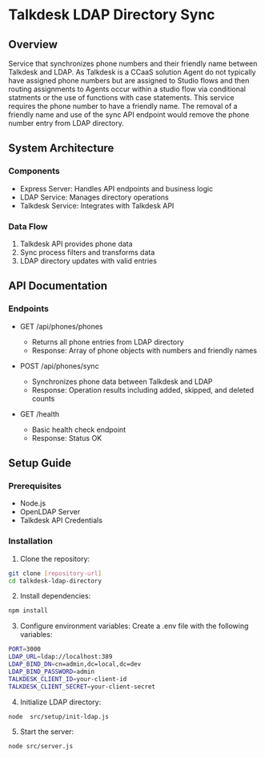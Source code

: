 # Talkdesk LDAP Directory Sync

## Overview
Service that synchronizes phone numbers and their friendly name between Talkdesk and LDAP. As Talkdesk is a CCaaS solution Agent do not typically have assigned phone numbers but are assigned to Studio flows and then routing assignments to Agents occur within a studio flow via conditional statments or the use of functions with case statements. This service requires the phone number to have a friendly name. The removal of a friendly name and use of the sync API endpoint would remove the phone number entry from LDAP directory.

## System Architecture
### Components
- Express Server: Handles API endpoints and business logic
- LDAP Service: Manages directory operations
- Talkdesk Service: Integrates with Talkdesk API

### Data Flow
1. Talkdesk API provides phone data
2. Sync process filters and transforms data
3. LDAP directory updates with valid entries

## API Documentation
### Endpoints
- GET /api/phones/phones
  - Returns all phone entries from LDAP directory
  - Response: Array of phone objects with numbers and friendly names

- POST /api/phones/sync
  - Synchronizes phone data between Talkdesk and LDAP
  - Response: Operation results including added, skipped, and deleted counts

- GET /health
  - Basic health check endpoint
  - Response: Status OK

## Setup Guide
### Prerequisites
- Node.js
- OpenLDAP Server
- Talkdesk API Credentials

### Installation
1. Clone the repository:
```bash
git clone [repository-url]
cd talkdesk-ldap-directory
```

2. Install dependencies:
```bash
npm install
```

3. Configure environment variables:
Create a .env file with the following variables:
```bash
PORT=3000
LDAP_URL=ldap://localhost:389
LDAP_BIND_DN=cn=admin,dc=local,dc=dev
LDAP_BIND_PASSWORD=admin
TALKDESK_CLIENT_ID=your-client-id
TALKDESK_CLIENT_SECRET=your-client-secret
```

4. Initialize LDAP directory:
```bash
node  src/setup/init-ldap.js
```

5. Start the server:
```bash
node src/server.js
```
